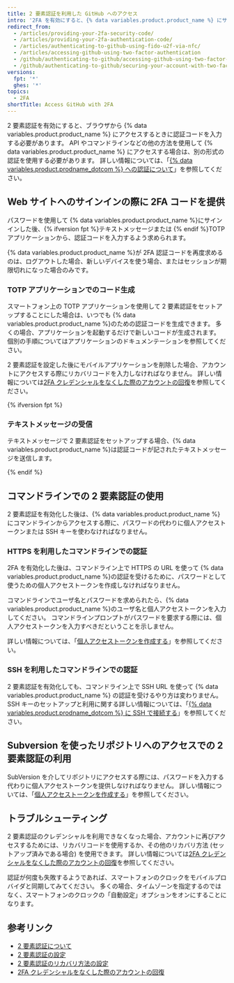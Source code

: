 ```yaml
---
title: 2 要素認証を利用した GitHub へのアクセス
intro: '2FA を有効にすると、{% data variables.product.product_name %} にサインインするときに、2FA 認証コードとパスワードを入力するように求められます。'
redirect_from:
  - /articles/providing-your-2fa-security-code/
  - /articles/providing-your-2fa-authentication-code/
  - /articles/authenticating-to-github-using-fido-u2f-via-nfc/
  - /articles/accessing-github-using-two-factor-authentication
  - /github/authenticating-to-github/accessing-github-using-two-factor-authentication
  - /github/authenticating-to-github/securing-your-account-with-two-factor-authentication-2fa/accessing-github-using-two-factor-authentication
versions:
  fpt: '*'
  ghes: '*'
topics:
  - 2FA
shortTitle: Access GitHub with 2FA
---
```


2 要素認証を有効にすると、ブラウザから {% data variables.product.product_name %} にアクセスするときに認証コードを入力する必要があります。 API やコマンドラインなどの他の方法を使用して {% data variables.product.product_name %} にアクセスする場合は、別の形式の認証を使用する必要があります。 詳しい情報については、「[{% data variables.product.prodname_dotcom %} への認証について](/github/authenticating-to-github/about-authentication-to-github)」を参照してください。

## Web サイトへのサインインの際に 2FA コードを提供

パスワードを使用して {% data variables.product.product_name %}にサインインした後、{% ifversion fpt %}テキストメッセージまたは {% endif %}TOTP アプリケーションから、認証コードを入力するよう求められます。

{% data variables.product.product_name %}が 2FA 認証コードを再度求めるのは、ログアウトした場合、新しいデバイスを使う場合、またはセッションが期限切れになった場合のみです。

### TOTP アプリケーションでのコード生成

スマートフォン上の TOTP アプリケーションを使用して 2 要素認証をセットアップすることにした場合は、いつでも {% data variables.product.product_name %}のための認証コードを生成できます。 多くの場合、アプリケーションを起動するだけで新しいコードが生成されます。 個別の手順についてはアプリケーションのドキュメンテーションを参照してください。

2 要素認証を設定した後にモバイルアプリケーションを削除した場合、アカウントにアクセスする際にリカバリコードを入力しなければなりません。 詳しい情報については[2FA クレデンシャルをなくした際のアカウントの回復](/articles/recovering-your-account-if-you-lose-your-2fa-credentials)を参照してください。

{% ifversion fpt %}

### テキストメッセージの受信

テキストメッセージで 2 要素認証をセットアップする場合、{% data variables.product.product_name %}は認証コードが記されたテキストメッセージを送信します。

{% endif %}

## コマンドラインでの 2 要素認証の使用

2 要素認証を有効化した後は、{% data variables.product.product_name %} にコマンドラインからアクセスする際に、パスワードの代わりに個人アクセストークンまたは SSH キーを使わなければなりません。

### HTTPS を利用したコマンドラインでの認証

2FA を有効化した後は、コマンドライン上で HTTPS の URL を使って {% data variables.product.product_name %}の認証を受けるために、パスワードとして使うための個人アクセストークンを作成しなければなりません。

コマンドラインでユーザ名とパスワードを求められたら、{% data variables.product.product_name %}のユーザ名と個人アクセストークンを入力してください。 コマンドラインプロンプトがパスワードを要求する際には、個人アクセストークンを入力すべきだということを示しません。

詳しい情報については、「[個人アクセストークンを作成する](/github/authenticating-to-github/creating-a-personal-access-token)」を参照してください。

### SSH を利用したコマンドラインでの認証

2 要素認証を有効化しても、コマンドライン上で SSH URL を使って {% data variables.product.product_name %} の認証を受けるやり方は変わりません。 SSH キーのセットアップと利用に関する詳しい情報については、「[{% data variables.product.prodname_dotcom %} に SSH で接続する](/articles/connecting-to-github-with-ssh/)」を参照してください。

## Subversion を使ったリポジトリへのアクセスでの 2 要素認証の利用

SubVersion を介してリポジトリにアクセスする際には、パスワードを入力する代わりに個人アクセストークンを提供しなければなりません。 詳しい情報については、「[個人アクセストークンを作成する](/github/authenticating-to-github/creating-a-personal-access-token)」を参照してください。

## トラブルシューティング

2 要素認証のクレデンシャルを利用できなくなった場合、アカウントに再びアクセスするためには、リカバリコードを使用するか、その他のリカバリ方法 (セットアップ済みである場合) を使用できます。 詳しい情報については[2FA クレデンシャルをなくした際のアカウントの回復](/articles/recovering-your-account-if-you-lose-your-2fa-credentials)を参照してください。

認証が何度も失敗するようであれば、スマートフォンのクロックをモバイルプロバイダと同期してみてください。 多くの場合、タイムゾーンを指定するのではなく、スマートフォンのクロックの「自動設定」オプションをオンにすることになります。

## 参考リンク

- [2 要素認証について](/articles/about-two-factor-authentication)
- [2 要素認証の設定](/articles/configuring-two-factor-authentication)
- [2 要素認証のリカバリ方法の設定](/articles/configuring-two-factor-authentication-recovery-methods)
- [2FA クレデンシャルをなくした際のアカウントの回復](/articles/recovering-your-account-if-you-lose-your-2fa-credentials)

